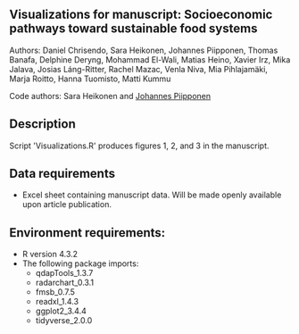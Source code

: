 ## Visualizations for manuscript: Socioeconomic pathways toward sustainable food systems
Authors: Daniel Chrisendo, Sara Heikonen, Johannes Piipponen, Thomas Banafa, Delphine Deryng,
Mohammad El-Wali, Matias Heino, Xavier Irz, Mika Jalava, Josias Láng-Ritter, Rachel Mazac,
Venla Niva, Mia Pihlajamäki, Marja Roitto, Hanna Tuomisto, Matti Kummu

Code authors: Sara Heikonen and [Johannes Piipponen](https://github.com/jpiippon)

## Description
Script 'Visualizations.R' produces figures 1, 2, and 3 in the manuscript.

## Data requirements
- Excel sheet containing manuscript data. Will be made openly available upon article publication.

## Environment requirements:
- R version 4.3.2
- The following package imports:
  - qdapTools_1.3.7
  - radarchart_0.3.1
  - fmsb_0.7.5
  - readxl_1.4.3
  - ggplot2_3.4.4
  - tidyverse_2.0.0 



